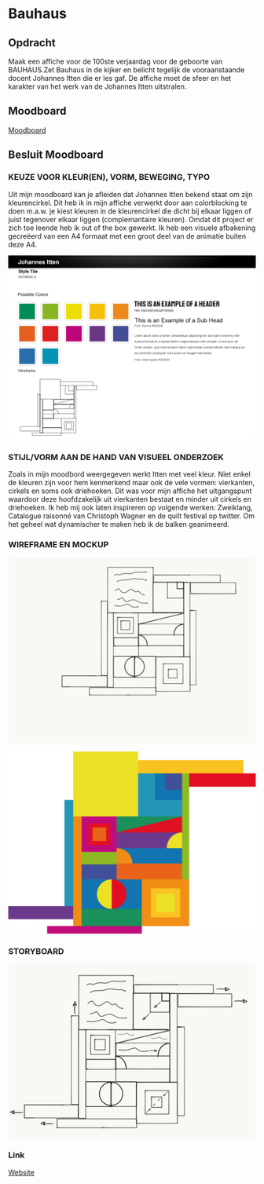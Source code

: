 # Bauhaus
## Opdracht

Maak een affiche voor de 100ste verjaardag voor de geboorte van BAUHAUS.Zet Bauhaus in de kijker en belicht tegelijk de vooraanstaande docent Johannes Itten die er les gaf. De affiche moet de sfeer en het karakter van het werk van de Johannes Itten uitstralen.

## Moodboard
[Moodboard](https://nl.pinterest.com/nicolasvanhuynegem/johannes-itten/)

## Besluit Moodboard
### KEUZE VOOR KLEUR(EN), VORM, BEWEGING, TYPO

Uit mijn moodboard kan je afleiden dat Johannes Itten bekend staat om zijn kleurencirkel. Dit heb ik in mijn affiche verwerkt door aan colorblocking te doen m.a.w. je kiest kleuren in de kleurencirkel die dicht bij elkaar liggen of juist tegenover elkaar liggen (complemantaire kleuren). Omdat dit project er zich toe leende heb ik out of the box gewerkt. Ik heb een visuele afbakening gecreëerd van een A4 formaat met een groot deel van de animatie buiten deze A4. 

![Style Tile](https://github.com/snipercool/bauhaus/blob/master/images/Style_Tile_Template.png)

### STIJL/VORM AAN DE HAND VAN VISUEEL ONDERZOEK
Zoals in mijn moodbord weergegeven werkt Itten met veel kleur. Niet enkel de kleuren zijn voor hem kenmerkend maar ook de vele vormen: vierkanten, cirkels en soms ook driehoeken. Dit was voor mijn affiche het uitgangspunt waardoor deze hoofdzakelijk uit vierkanten bestaat en minder uit cirkels en driehoeken. Ik heb mij ook laten inspireren op volgende werken: Zweiklang, Catalogue raisonné van Christoph Wagner en de quilt festival op twitter. Om het geheel wat dynamischer te maken heb ik de balken geanimeerd.

### WIREFRAME EN MOCKUP
![wireframe](https://github.com/snipercool/bauhaus/blob/master/images/wireframe.png)

![wireframe](https://github.com/snipercool/bauhaus/blob/master/images/Naamloos-1.png)


### STORYBOARD
![Storyboard](https://github.com/snipercool/bauhaus/blob/master/images/storyboard.png)

### Link
[Website](http://bauhaus.nicolasvh.be)
